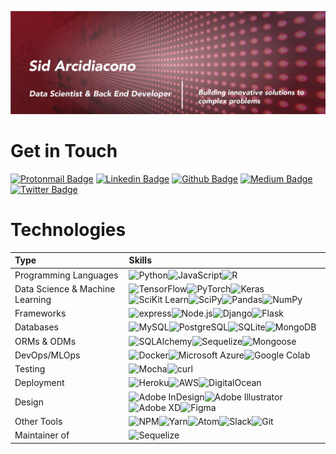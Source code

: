 ![Sid Arcidiacono, aspiring Data Scientist and Programmer](githubreadme.jpg)

# Get in Touch

[![Protonmail Badge](https://img.shields.io/badge/ProtonMail-8B89CC?style=for-the-badge&logo=protonmail&logoColor=white&link=mailto:sidneyarci@protonmail.com)](mailto:sidneyarci@protonmail.com)
[![Linkedin Badge](https://img.shields.io/badge/LinkedIn-0077B5?style=for-the-badge&logo=linkedin&logoColor=white&link=https://www.linkedin.com/in/sidney-arcidiacono-b4414b1b0)](https://www.linkedin.com/in/sidney-arcidiacono-b4414b1b0)
[![Github Badge](https://img.shields.io/badge/GitHub-100000?style=for-the-badge&logo=github&logoColor=white&link=https://github.com/sidneyarcidiacono)](https://github.com/sidneyarcidiacono)
[![Medium Badge](https://img.shields.io/badge/Medium-12100E?style=for-the-badge&logo=medium&logoColor=white&link=https://medium.com/@sid-arcidiacono)](https://medium.com/@sid-arcidiacono)
[![Twitter Badge](https://img.shields.io/badge/Twitter-1DA1F2?style=for-the-badge&logo=twitter&logoColor=white&link=https://twitter.com/SidArcidiacono)](https://twitter.com/SidArcidiacono)


# Technologies
<!-- Change name of heading -->

| Type | Skills     |
| :------------- | :------------- |
| Programming Languages       | ![Python](https://img.shields.io/badge/Python-3776AB?style=for-the-badge&logo=python&logoColor=white)![JavaScript](https://img.shields.io/badge/JavaScript-F7DF1E?style=for-the-badge&logo=javascript&logoColor=black)![R](https://img.shields.io/badge/R-276DC3?style=for-the-badge&logo=r&logoColor=white) |
| Data Science & Machine Learning | ![TensorFlow](https://img.shields.io/badge/TensorFlow-FF6F00?style=for-the-badge&logo=tensorflow&logoColor=white)![PyTorch](https://img.shields.io/badge/PyTorch-EE4C2C?style=for-the-badge&logo=pytorch&logoColor=white)![Keras](https://img.shields.io/badge/Keras-D00000?style=for-the-badge&logo=keras&logoColor=white)![SciKit Learn](https://img.shields.io/badge/scikit_learn-F7931E?style=for-the-badge&logo=scikit-learn&logoColor=white)![SciPy](https://img.shields.io/badge/SciPy-8CAAE6?style=for-the-badge&logo=scipy&logoColor=white)![Pandas](https://img.shields.io/badge/pandas-150458?style=for-the-badge&logo=pandas&logoColor=white)![NumPy](https://img.shields.io/badge/NumPy-013243?style=for-the-badge&logo=numpy&logoColor=white)|
| Frameworks | ![express](https://img.shields.io/badge/Express.js-000000?style=for-the-badge&logo=express&logoColor=white)![Node.js](https://img.shields.io/badge/Node.js-43853D?style=for-the-badge&logo=node.js&logoColor=white)![Django](https://img.shields.io/badge/Django-092E20?style=for-the-badge&logo=django&logoColor=white)![Flask](https://img.shields.io/badge/Flask-000000?style=for-the-badge&logo=flask&logoColor=white)|
| Databases | ![MySQL](https://img.shields.io/badge/MySQL-4479A1?style=for-the-badge&logo=mysql&logoColor=white)![PostgreSQL](https://img.shields.io/badge/PostgreSQL-336791?style=for-the-badge&logo=postgresql&logoColor=white)![SQLite](https://img.shields.io/badge/SQLite-003B57?style=for-the-badge&logo=sqlite&logoColor=white)![MongoDB](https://img.shields.io/badge/MongoDB-47A248?style=for-the-badge&logo=mongodb&logoColor=white)|
| ORMs & ODMs | ![SQLAlchemy](https://img.shields.io/badge/SQLAlchemy-333?style=for-the-badge&logo=sqlalchemy&logoColor=white)![Sequelize](https://img.shields.io/badge/Sequelize-150458?style=for-the-badge&logo=sequelize&logoColor=white)![Mongoose](https://img.shields.io/badge/Mongoose-D00000?style=for-the-badge&logo=sequelize&logoColor=white)|
| DevOps/MLOps | ![Docker](https://img.shields.io/badge/Docker-2496ED?style=for-the-badge&logo=docker&logoColor=white)![Microsoft Azure](https://img.shields.io/badge/Microsoft_Azure-0089D6?style=for-the-badge&logo=microsoft_azure&logoColor=white)![Google Colab](https://img.shields.io/badge/Google_Colab-E9AB00?style=for-the-badge&logo=google_colab&logoColor=white)|
| Testing | ![Mocha](https://img.shields.io/badge/Mocha-8D6748?style=for-the-badge&logo=mocha&logoColor=white)![curl](https://img.shields.io/badge/curl-073551?style=for-the-badge&logo=curl&logoColor=white)|
| Deployment | ![Heroku](https://img.shields.io/badge/Heroku-430098?style=for-the-badge&logo=heroku&logoColor=white)![AWS](https://img.shields.io/badge/Amazon_AWS-232F3E?style=for-the-badge&logo=amazon_aws&logoColor=white)![DigitalOcean](https://img.shields.io/badge/DigitalOcean-0080FF?style=for-the-badge&logo=digitalocean&logoColor=white)|
| Design | ![Adobe InDesign](https://img.shields.io/badge/Adobe_InDesign-FF3366?style=for-the-badge&logo=adobe_indesign&logoColor=white)![Adobe Illustrator](https://img.shields.io/badge/Adobe_Illustrator-FF9A00?style=for-the-badge&logo=adobe_illustrator&logoColor=black)![Adobe XD](https://img.shields.io/badge/Adobe_XD-FF61F6?style=for-the-badge&logo=adobe_xd&logoColor=black)![Figma](https://img.shields.io/badge/Figma-F24E1E?style=for-the-badge&logo=figma&logoColor=white)|
| Other Tools | ![NPM](https://img.shields.io/badge/npm-CB3837?style=for-the-badge&logo=npm&logoColor=white)![Yarn](https://img.shields.io/badge/Yarn-2C8EBB?style=for-the-badge&logo=yarn&logoColor=white)![Atom](https://img.shields.io/badge/Atom-66595C?style=for-the-badge&logo=atom&logoColor=white)![Slack](https://img.shields.io/badge/Slack-4A154B?style=for-the-badge&logo=slack&logoColor=white)![Git](https://img.shields.io/badge/Git-F05032?style=for-the-badge&logo=git&logoColor=white)|
| Maintainer of | ![Sequelize](https://img.shields.io/badge/Sequelize-150458?style=for-the-badge&logo=sequelize&logoColor=white)|

